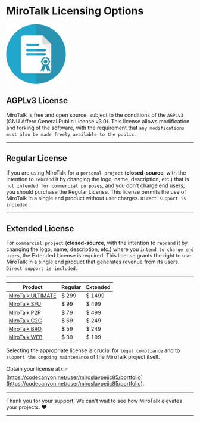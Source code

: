 # MiroTalk Licensing Options

![license](../images/license.png)

## AGPLv3 License

MiroTalk is free and open source, subject to the conditions of the `AGPLv3` (GNU Affero General Public License v3.0). This license allows modification and forking of the software, with the requirement that `any modifications must also be made freely available to the public`.

---

## Regular License

If you are using MiroTalk for a `personal project` (**closed-source**, with the intention to `rebrand` it by changing the logo, name, description, etc.) that is `not intended for commercial purposes`, and you don't charge end users, you should purchase the Regular License. This license permits the use of MiroTalk in a single end product without user charges. `Direct support is included.`

---

## Extended License

For `commercial project` (**closed-source**, with the intention to `rebrand` it by changing the logo, name, description, etc.) where you `intend to charge end users`, the Extended License is required. This license grants the right to use MiroTalk in a single end product that generates revenue from its users. `Direct support is included.`

---

| Product                                                                                                                           | Regular | Extended |
| --------------------------------------------------------------------------------------------------------------------------------- | --------------- | ---------------- |
| [MiroTalk ULTIMATE](https://codecanyon.net/item/mirotalk-webrtc-ultimate-bundle-for-seamless-live-smart-communication/47976343)   | $ 299           | $ 1499           |
| [MiroTalk SFU](https://codecanyon.net/item/mirotalk-sfu-webrtc-realtime-video-conferences/40769970)                               | $ 99            | $ 499            |
| [MiroTalk P2P](https://codecanyon.net/item/mirotalk-p2p-webrtc-realtime-video-conferences/38376661)                               | $ 79            | $ 499            |
| [MiroTalk C2C](https://codecanyon.net/item/mirotalk-c2c-webrtc-real-time-cam-2-cam-video-conferences-and-screen-sharing/43383005) | $ 69            | $ 249            |
| [MiroTalk BRO](https://codecanyon.net/item/mirotalk-bro-webrtc-p2p-live-broadcast/45887113)                                       | $ 59            | $ 249            |
| [MiroTalk WEB](https://codecanyon.net/item/a-selfhosted-mirotalks-webrtc-rooms-scheduler-server/42643313)                         | $ 39            | $ 199            |

Selecting the appropriate license is crucial for `legal compliance` and to `support the ongoing maintenance` of the MiroTalk project itself. 

Obtain your license at 👉 [https://codecanyon.net/user/miroslavpejic85/portfolio](https://codecanyon.net/user/miroslavpejic85/portfolio).

---

Thank you for your support! We can't wait to see how MiroTalk elevates your projects. ❤️

---
